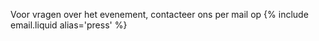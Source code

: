 Voor vragen over het evenement, contacteer ons per mail op {% include email.liquid alias='press' %}
